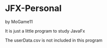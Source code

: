 # JFX-Personal
by MoGame11

It is just a little program to study JavaFx

The userData.csv is not included in this program